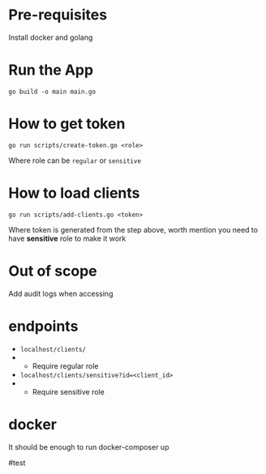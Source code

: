 # Pre-requisites

Install docker and golang

# Run the App

`go build -o main main.go`

# How to get token

`go run scripts/create-token.go <role>`

Where role can be `regular` or `sensitive`

# How to load clients

`go run scripts/add-clients.go <token>`

Where token is generated from the step above, worth mention you need to have **sensitive** role to make it work


# Out of scope

Add audit logs when accessing

# endpoints

- `localhost/clients/`
- - Require regular role
- `localhost/clients/sensitive?id=<client_id>`
- - Require sensitive role

# docker

It should be enough to run docker-composer up

#test
